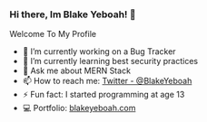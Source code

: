 ### Hi there, Im Blake Yeboah! 👋

Welcome To My Profile

- 🔭 I’m currently working on a Bug Tracker
- 🌱 I’m currently learning best security practices
- 💬 Ask me about MERN Stack
- 📫 How to reach me: [Twitter - @BlakeYeboah](https://twitter.com/BlakeYeboah)
- ⚡ Fun fact: I started programming at age 13
- 💻 Portfolio: [blakeyeboah.com](https://www.blakeyeboah.com/)
